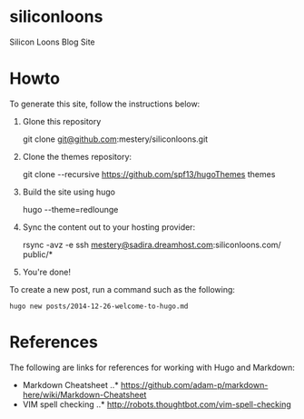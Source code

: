 siliconloons
============

Silicon Loons Blog Site

Howto
=====

To generate this site, follow the instructions below:

1. Glone this repository

   git clone git@github.com:mestery/siliconloons.git

2. Clone the themes repository:

   git clone --recursive https://github.com/spf13/hugoThemes themes

3. Build the site using hugo

   hugo --theme=redlounge

4. Sync the content out to your hosting provider:

   rsync -avz -e ssh mestery@sadira.dreamhost.com:siliconloons.com/ public/*

5. You're done!

To create a new post, run a command such as the following:

   `hugo new posts/2014-12-26-welcome-to-hugo.md`

References
==========
The following are links for references for working with Hugo and Markdown:

* Markdown Cheatsheet
..* https://github.com/adam-p/markdown-here/wiki/Markdown-Cheatsheet
* VIM spell checking
..* http://robots.thoughtbot.com/vim-spell-checking

